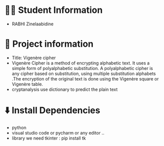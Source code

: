 # 👨‍🎓 Student Information
- RABHI Zinelaabidine 

# 📑 Project information
* Title: Vigenère cipher
* Vigenère Cipher is a method of encrypting alphabetic text. It
uses a simple form of polyalphabetic substitution. A
polyalphabetic cipher is any cipher based on substitution,
using multiple substitution alphabets .The encryption of the
original text is done using the Vigenère square or Vigenère
table.
* cryptanalysis use dictionary to predict the plain text

# :arrow_down: Install Dependencies
* python 
* visual studio code or pycharm or any editor ..
* library we need tkinter : pip install tk
